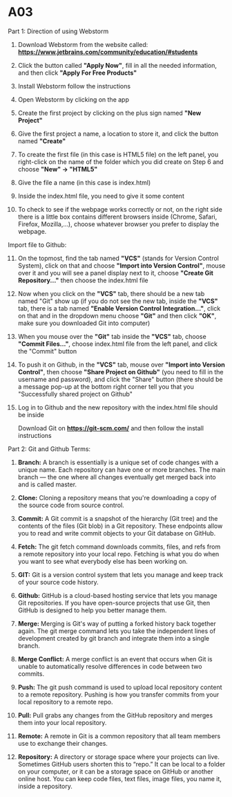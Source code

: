 # A03
Part 1: Direction of using Webstorm

  1) Download Webstorm from the website called: **https://www.jetbrains.com/community/education/#students**

  2) Click the button called **"Apply Now"**, fill in all the needed information, and then click **"Apply For Free Products"** 

  3) Install Webstorm follow the instructions

  4) Open Webstorm by clicking on the app

  5) Create the first project by clicking on the plus sign named **"New Project"**

  6) Give the first project a name, a location to store it, and click the button named **"Create"**

  7) To create the first file (in this case is HTML5 file) on the left panel, you right-click on the name of the folder which you did create on Step 6 and choose 
     **"New" -> "HTML5"**

  8) Give the file a name (in this case is index.html)

  9) Inside the index.html file, you need to give it some content

  10) To check to see if the webpage works correctly or not, on the right side there is a little box contains different browsers inside (Chrome, Safari, Firefox,         Mozilla,...), choose whatever browser you prefer to display the webpage.

Import file to Github:

  11) On the topmost, find the tab named **"VCS"** (stands for Version Control System), click on that and choose **"Import into Version Control"**, mouse over it and you         will see a panel display next to it, choose **"Create Git Repository..."** then choose the index.html file

  12) Now when you click on the **"VCS"** tab, there should be a new tab named "Git" show up (if you do not see the new tab, inside the **"VCS"** tab, there is a tab named       **"Enable Version Control Integration..."**, click on that and in the dropdown menu choose **"Git"** and then click **"OK"**, make sure you downloaded Git into computer)

  13) When you mouse over the **"Git"** tab inside the **"VCS"** tab, choose **"Commit Files..."**, choose index.html file from the left panel, and click the "Commit" button

  14) To push it on Github, in the **"VCS"** tab, mouse over **"Import into Version Control"**, then choose **"Share Project on Github"** (you need to fill in the username and       password), and click the "Share" button (there should be a message pop-up at the bottom right corner tell you that you "Successfully shared project on Github"

  15) Log in to Github and the new repository with the index.html file should be inside

      Download Git on **https://git-scm.com/** and then follow the install instructions

Part 2: Git and Github Terms:

1)	**Branch:** A branch is essentially is a unique set of code changes with a unique name. Each repository can have one or more branches. The main branch — the one where all changes eventually get merged back into and is called master.

2)	**Clone:** Cloning a repository means that you're downloading a copy of the source code from source control. 

3)	**Commit:** A Git commit is a snapshot of the hierarchy (Git tree) and the contents of the files (Git blob) in a Git repository. These endpoints allow you to read and write commit objects to your Git database on GitHub.

4)	**Fetch:** The git fetch command downloads commits, files, and refs from a remote repository into your local repo. Fetching is what you do when you want to see what everybody else has been working on.

5)	**GIT:** Git is a version control system that lets you manage and keep track of your source code history.

6)	**Github:** GitHub is a cloud-based hosting service that lets you manage Git repositories. If you have open-source projects that use Git, then GitHub is designed to help you better manage them.

7)	**Merge:** Merging is Git's way of putting a forked history back together again. The git merge command lets you take the independent lines of development created by git branch and integrate them into a single branch.

8)	**Merge Conflict:** A merge conflict is an event that occurs when Git is unable to automatically resolve differences in code between two commits.

9)	**Push:** The git push command is used to upload local repository content to a remote repository. Pushing is how you transfer commits from your local repository to a remote repo.

10)	**Pull:** Pull grabs any changes from the GitHub repository and merges them into your local repository.

11)	**Remote:** A remote in Git is a common repository that all team members use to exchange their changes.

12)	**Repository:** A directory or storage space where your projects can live. Sometimes GitHub users shorten this to “repo.” It can be local to a folder on your computer, or it can be a storage space on GitHub or another online host. You can keep code files, text files, image files, you name it, inside a repository.
